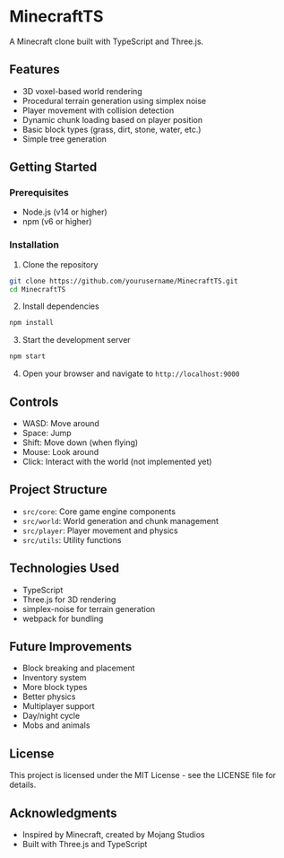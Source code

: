 # MinecraftTS

A Minecraft clone built with TypeScript and Three.js.

## Features

- 3D voxel-based world rendering
- Procedural terrain generation using simplex noise
- Player movement with collision detection
- Dynamic chunk loading based on player position
- Basic block types (grass, dirt, stone, water, etc.)
- Simple tree generation

## Getting Started

### Prerequisites

- Node.js (v14 or higher)
- npm (v6 or higher)

### Installation

1. Clone the repository
```bash
git clone https://github.com/yourusername/MinecraftTS.git
cd MinecraftTS
```

2. Install dependencies
```bash
npm install
```

3. Start the development server
```bash
npm start
```

4. Open your browser and navigate to `http://localhost:9000`

## Controls

- WASD: Move around
- Space: Jump
- Shift: Move down (when flying)
- Mouse: Look around
- Click: Interact with the world (not implemented yet)

## Project Structure

- `src/core`: Core game engine components
- `src/world`: World generation and chunk management
- `src/player`: Player movement and physics
- `src/utils`: Utility functions

## Technologies Used

- TypeScript
- Three.js for 3D rendering
- simplex-noise for terrain generation
- webpack for bundling

## Future Improvements

- Block breaking and placement
- Inventory system
- More block types
- Better physics
- Multiplayer support
- Day/night cycle
- Mobs and animals

## License

This project is licensed under the MIT License - see the LICENSE file for details.

## Acknowledgments

- Inspired by Minecraft, created by Mojang Studios
- Built with Three.js and TypeScript 